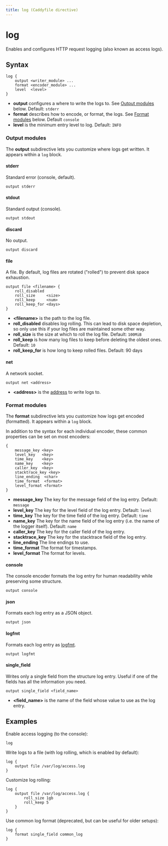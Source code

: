 ```yaml
---
title: log (Caddyfile directive)
---
```


# log

Enables and configures HTTP request logging (also known as access logs).

## Syntax

```
log {
	output <writer_module> ...
	format <encoder_module> ...
	level  <level>
}
```

- **output** configures a where to write the logs to. See [Output modules](#output-modules) below. Default: `stderr`
- **format** describes how to encode, or format, the logs. See [Format modules](#format-modules) below. Default `console`
- **level** is the minimum entry level to log. Default: `INFO`

### Output modules

The **output** subdirective lets you customize where logs get written. It appears within a `log` block.

#### stderr

Standard error (console, default).

```
output stderr
```

#### stdout

Standard output (console).

```
output stdout
```

#### discard

No output.

```
output discard
```

#### file

A file. By default, log files are rotated ("rolled") to prevent disk space exhaustion.

```
output file <filename> {
	roll_disabled
	roll_size     <size>
	roll_keep     <num>
	roll_keep_for <days>
}
```

- **&lt;filename&gt;** is the path to the log file.
- **roll_disabled** disables log rolling. This can lead to disk space depletion, so only use this if your log files are maintained some other way.
- **roll_size** is the size at which to roll the log file. Default: `100MiB`
- **roll_keep** is how many log files to keep before deleting the oldest ones. Default: `10`
- **roll_keep_for** is how long to keep rolled files. Default: 90 days


#### net

A network socket.

```
output net <address>
```

- **&lt;address&gt;** is the [address](/docs/conventions#network-addresses) to write logs to.



### Format modules

The **format** subdirective lets you customize how logs get encoded (formatted). It appears within a `log` block.

In addition to the syntax for each individual encoder, these common properties can be set on most encoders:

```
{
	message_key <key>
	level_key   <key>
	time_key    <key>
	name_key    <key>
	caller_key  <key>
	stacktrace_key <key>
	line_ending  <char>
	time_format  <format>
	level_format <format>
}
```

- **message_key** The key for the message field of the log entry. Default: `message`
- **level_key** The key for the level field of the log entry. Default: `level`
- **time_key** The key for the time field of the log entry. Default: `time`
- **name_key** The key for the name field of the log entry (i.e. the name of the logger itself). Default: `name`
- **caller_key** The key for the caller field of the log entry.
- **stacktrace_key** The key for the stacktrace field of the log entry.
- **line_ending** The line endings to use.
- **time_format** The format for timestamps.
- **level_format** The format for levels.

#### console

The console encoder formats the log entry for human readability while preserving some structure.

```
output console
```

#### json

Formats each log entry as a JSON object.

```
output json
```

#### logfmt

Formats each log entry as [logfmt](https://brandur.org/logfmt).

```
output logfmt
```

#### single_field

Writes only a single field from the structure log entry. Useful if one of the fields has all the information you need.

```
output single_field <field_name>
```

- **&lt;field_name&gt;** is the name of the field whose value to use as the log entry.







## Examples

Enable access logging (to the console):

```
log
```

Write logs to a file (with log rolling, which is enabled by default):

```
log {
	output file /var/log/access.log
}
```

Customize log rolling:

```
log {
	output file /var/log/access.log {
		roll_size 1gb
		roll_keep 5
	}
}
```

Use common log format (deprecated, but can be useful for older setups):

```
log {
	format single_field common_log
}
```

